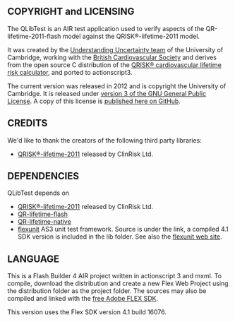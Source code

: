 COPYRIGHT and LICENSING
-----------------------
The QLibTest is an AIR test application used to verify aspects of the QR-lifetime-2011-flash model against the QRISK®-lifetime-2011 model.

It was created by the [Understanding Uncertainty team](http://understandinguncertainty.org) of the University of Cambridge, 
working with the [British Cardiovascular Society](http://www.bcs.com) and derives from the open source C distribution of the [QRISK® cardiovascular lifetime risk calculator](http://qrisk.org/lifetime/index.php), and ported to actionscript3.

The current version was released in 2012 and is copyright the University of Cambridge. 
It is released under [version 3 of the GNU General Public License](http://www.gnu.org/licenses/gpl.html).
A copy of this license is [published here on GitHub](https://github.com/BritCardSoc/QR-lifetime-2011-native/LICENSE).

CREDITS
-------
We'd like to thank the creators of the following third party libraries:

* 	[QRISK®-lifetime-2011](http://qrisk.org/lifetime/QRISK-lifetime-2011-opensource.v1.0.tgz) released by ClinRisk Ltd.

DEPENDENCIES
------------
QLibTest depends on

* [QRISK®-lifetime-2011](http://qrisk.org/lifetime/QRISK-lifetime-2011-opensource.v1.0.tgz) released by ClinRisk Ltd.
* [QR-lifetime-flash](https://github.com/BritCardSoc/QR-lifetime-2011-flash)
* [QR-lifetime-native](https://github.com/BritCardSoc/QR-lifetime-2011-native)
* [flexunit](https://github.com/flexunit/flexunit/) AS3 unit test framework. Source is under the link, a compiled 4.1 SDK version is included in the lib folder. See also the [flexunit web site](http://www.flexunit.org).
 
LANGUAGE
--------
This is a Flash Builder 4 AIR project written in actionscript 3 and mxml. 
To compile, download the distribution and create a new Flex Web Project using the distribution folder as
the project folder. The sources may also be compiled and linked with the [free Adobe FLEX SDK](http://www.adobe.com/cfusion/entitlement/index.cfm?e=flex4sdk). 

This version uses the Flex SDK version 4.1 build 16076.

